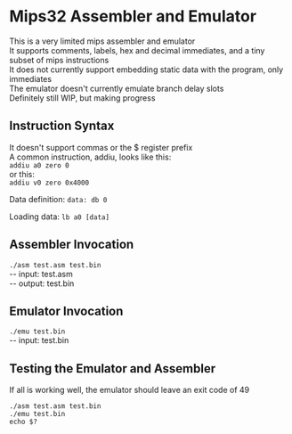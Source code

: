 # Mips32 Assembler and Emulator
This is a very limited mips assembler and emulator  
It supports comments, labels, hex and decimal immediates, and a tiny subset of mips instructions  
It does not currently support embedding static data with the program, only immediates  
The emulator doesn't currently emulate branch delay slots  
Definitely still WIP, but making progress  

## Instruction Syntax
It doesn't support commas or the $ register prefix  
A common instruction, addiu, looks like this:  
```addiu a0 zero 0```  
or this:  
```addiu v0 zero 0x4000```  

Data definition:
```data: db 0```

Loading data:
```lb a0 [data]```

## Assembler Invocation
```./asm test.asm test.bin```  
-- input: test.asm  
-- output: test.bin  

## Emulator Invocation
```./emu test.bin```  
-- input: test.bin  

## Testing the Emulator and Assembler
If all is working well, the emulator should leave an exit code of 49  
```
./asm test.asm test.bin
./emu test.bin
echo $?
```
